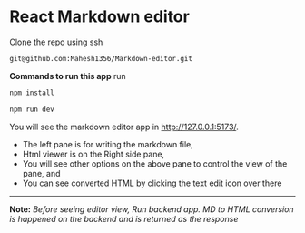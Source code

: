# React Markdown editor 

Clone the repo using ssh
``` cmd
git@github.com:Mahesh1356/Markdown-editor.git
```

**Commands to run this app** run
```bash 
npm install
```

```bash 
npm run dev
```

You will see the markdown editor app in http://127.0.0.1:5173/.

- The left pane is for writing the markdown file,
- Html viewer is on the Right side pane,
- You will see other options on the above pane to control the view of the pane, and
- You can see converted HTML by clicking the text edit icon over there

** *

**Note:** *Before seeing editor view, Run backend app. MD to HTML conversion is happened on the backend and is returned as the response*
